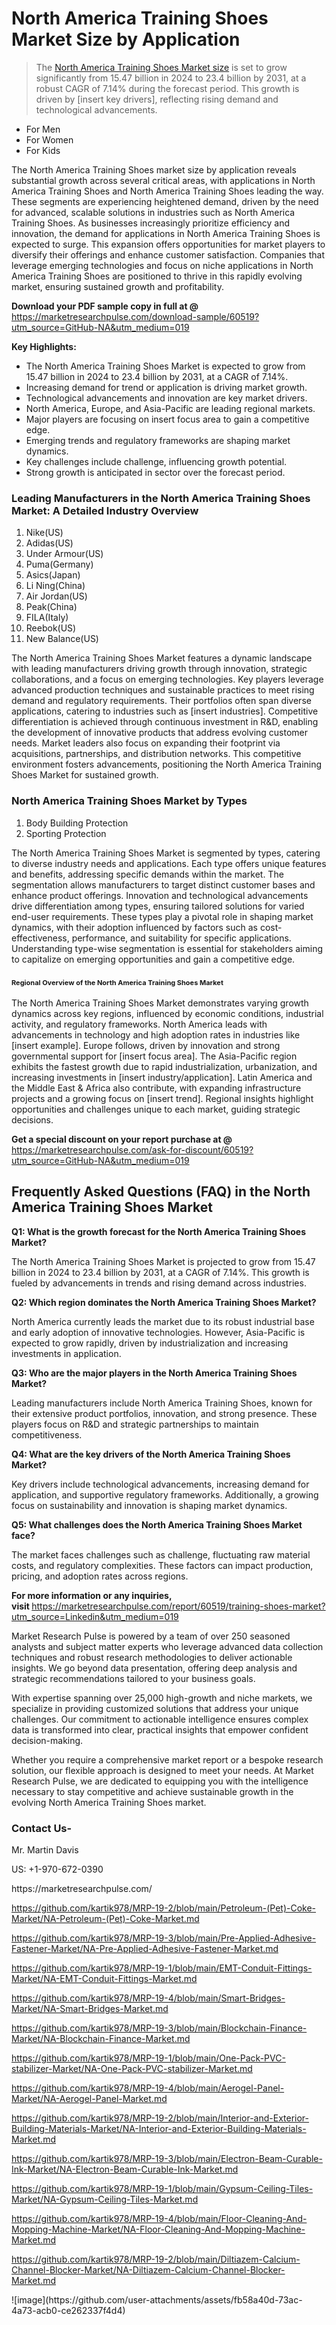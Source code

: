 <h1>North America Training Shoes Market&nbsp;Size by Application</h1><blockquote><p>The <a href="https://marketresearchpulse.com/download-sample/60519?utm_source=GitHub-NA&amp;utm_medium=019">North America Training Shoes Market size</a> is set to grow significantly from 15.47 billion in 2024 to 23.4 billion by 2031, at a robust CAGR of 7.14% during the forecast period. This growth is driven by [insert key drivers], reflecting rising demand and technological advancements.</p></blockquote><ul><li>For Men <li> For Women <li> For Kids</li></ul><p>The North America Training Shoes market size by application reveals substantial growth across several critical areas, with applications in North America Training Shoes and North America Training Shoes leading the way. These segments are experiencing heightened demand, driven by the need for advanced, scalable solutions in industries such as North America Training Shoes. As businesses increasingly prioritize efficiency and innovation, the demand for applications in North America Training Shoes is expected to surge. This expansion offers opportunities for market players to diversify their offerings and enhance customer satisfaction. Companies that leverage emerging technologies and focus on niche applications in North America Training Shoes are positioned to thrive in this rapidly evolving market, ensuring sustained growth and profitability.</p><p><strong>Download your PDF sample copy in full at @ </strong><a href="https://marketresearchpulse.com/download-sample/60519?utm_source=GitHub-NA&amp;utm_medium=019">https://marketresearchpulse.com/download-sample/60519?utm_source=GitHub-NA&amp;utm_medium=019</a></p><p><strong>Key Highlights: </strong></p><ul><li>The North America Training Shoes Market is expected to grow from 15.47 billion in 2024 to 23.4 billion by 2031, at a CAGR of 7.14%.</li><li>Increasing demand for trend or application is driving market growth.</li><li>Technological advancements and innovation are key market drivers.</li><li>North America, Europe, and Asia-Pacific are leading regional markets.</li><li>Major players are focusing on insert focus area to gain a competitive edge.</li><li>Emerging trends and regulatory frameworks are shaping market dynamics.</li><li>Key challenges include challenge, influencing growth potential.</li><li>Strong growth is anticipated in sector over the forecast period.</li></ul><h3>Leading Manufacturers in the North America Training Shoes Market: A Detailed Industry Overview</h3><ol><li>Nike(US)</li><li>Adidas(US)</li><li>Under Armour(US)</li><li>Puma(Germany)</li><li>Asics(Japan)</li><li>Li Ning(China)</li><li>Air Jordan(US)</li><li>Peak(China)</li><li>FILA(Italy)</li><li>Reebok(US)</li><li>New Balance(US)</li></ol><div class="flex max-w-full flex-col flex-grow"><div class="min-h-8 text-message flex w-full flex-col items-end gap-2 whitespace-normal break-words [.text-message+&amp;]:mt-5" dir="auto" data-message-author-role="assistant" data-message-id="fd8432e4-4910-450d-b182-61b7bfb0a01f" data-message-model-slug="gpt-4o"><div class="flex w-full flex-col gap-1 empty:hidden first:pt-[3px]"><div class="markdown prose w-full break-words dark:prose-invert light"><p>The North America Training Shoes Market features a dynamic landscape with leading manufacturers driving growth through innovation, strategic collaborations, and a focus on emerging technologies. Key players leverage advanced production techniques and sustainable practices to meet rising demand and regulatory requirements. Their portfolios often span diverse applications, catering to industries such as [insert industries]. Competitive differentiation is achieved through continuous investment in R&amp;D, enabling the development of innovative products that address evolving customer needs. Market leaders also focus on expanding their footprint via acquisitions, partnerships, and distribution networks. This competitive environment fosters advancements, positioning the North America Training Shoes Market for sustained growth.</p></div></div></div></div><h3>North America Training Shoes Market by Types</h3><ol><li>Body Building Protection <li> Sporting Protection</li></ol><div class="flex max-w-full flex-col flex-grow"><div class="min-h-8 text-message flex w-full flex-col items-end gap-2 whitespace-normal break-words [.text-message+&amp;]:mt-5" dir="auto" data-message-author-role="assistant" data-message-id="084470be-0bb7-4664-bddf-5156b4f41249" data-message-model-slug="gpt-4o-mini"><div class="flex w-full flex-col gap-1 empty:hidden first:pt-[3px]"><div class="markdown prose w-full break-words dark:prose-invert light"><p>The North America Training Shoes Market is segmented by types, catering to diverse industry needs and applications. Each type offers unique features and benefits, addressing specific demands within the market. The segmentation allows manufacturers to target distinct customer bases and enhance product offerings. Innovation and technological advancements drive differentiation among types, ensuring tailored solutions for varied end-user requirements. These types play a pivotal role in shaping market dynamics, with their adoption influenced by factors such as cost-effectiveness, performance, and suitability for specific applications. Understanding type-wise segmentation is essential for stakeholders aiming to capitalize on emerging opportunities and gain a competitive edge.</p></div></div></div></div><h3><span style="font-size: 11px;">Regional Overview of the North America Training Shoes Market</span></h3><div class="flex max-w-full flex-col flex-grow"><div class="min-h-8 text-message flex w-full flex-col items-end gap-2 whitespace-normal break-words [.text-message+&amp;]:mt-5" dir="auto" data-message-author-role="assistant" data-message-id="e9038762-ce64-4e30-91c9-9bd413514231" data-message-model-slug="gpt-4o-mini"><div class="flex w-full flex-col gap-1 empty:hidden first:pt-[3px]"><div class="markdown prose w-full break-words dark:prose-invert light"><p>The North America Training Shoes Market demonstrates varying growth dynamics across key regions, influenced by economic conditions, industrial activity, and regulatory frameworks. North America leads with advancements in technology and high adoption rates in industries like [insert example]. Europe follows, driven by innovation and strong governmental support for [insert focus area]. The Asia-Pacific region exhibits the fastest growth due to rapid industrialization, urbanization, and increasing investments in [insert industry/application]. Latin America and the Middle East &amp; Africa also contribute, with expanding infrastructure projects and a growing focus on [insert trend]. Regional insights highlight opportunities and challenges unique to each market, guiding strategic decisions.</p></div></div></div></div><p><strong>Get a special discount on your report purchase at @ </strong><a href="https://marketresearchpulse.com/ask-for-discount/60519?utm_source=GitHub-NA&amp;utm_medium=019">https://marketresearchpulse.com/ask-for-discount/60519?utm_source=GitHub-NA&amp;utm_medium=019</a></p><h2>Frequently Asked Questions (FAQ) in the North America Training Shoes Market</h2><p><strong>Q1: What is the growth forecast for the North America Training Shoes Market?</strong></p><p>The North America Training Shoes Market is projected to grow from 15.47 billion in 2024 to 23.4 billion by 2031, at a CAGR of 7.14%. This growth is fueled by advancements in trends and rising demand across industries.</p><p><strong>Q2: Which region dominates the North America Training Shoes Market?</strong></p><p>North America currently leads the market due to its robust industrial base and early adoption of innovative technologies. However, Asia-Pacific is expected to grow rapidly, driven by industrialization and increasing investments in application.</p><p><strong>Q3: Who are the major players in the North America Training Shoes Market?</strong></p><p>Leading manufacturers include North America Training Shoes, known for their extensive product portfolios, innovation, and strong presence. These players focus on R&amp;D and strategic partnerships to maintain competitiveness.</p><p><strong>Q4: What are the key drivers of the North America Training Shoes Market?</strong></p><p>Key drivers include technological advancements, increasing demand for application, and supportive regulatory frameworks. Additionally, a growing focus on sustainability and innovation is shaping market dynamics.</p><p><strong>Q5: What challenges does the North America Training Shoes Market face?</strong></p><p>The market faces challenges such as challenge, fluctuating raw material costs, and regulatory complexities. These factors can impact production, pricing, and adoption rates across regions.</p><p><strong>For more information or any inquiries, visit&nbsp;</strong><a href="https://marketresearchpulse.com/report/60519/training-shoes-market?utm_source=Linkedin&utm_medium=019">https://marketresearchpulse.com/report/60519/training-shoes-market?utm_source=Linkedin&utm_medium=019</a></p><p>Market Research Pulse is powered by a team of over 250 seasoned analysts and subject matter experts who leverage advanced data collection techniques and robust research methodologies to deliver actionable insights. We go beyond data presentation, offering deep analysis and strategic recommendations tailored to your business goals.</p><p>With expertise spanning over 25,000 high-growth and niche markets, we specialize in providing customized solutions that address your unique challenges. Our commitment to actionable intelligence ensures complex data is transformed into clear, practical insights that empower confident decision-making.</p><p>Whether you require a comprehensive market report or a bespoke research solution, our flexible approach is designed to meet your needs. At Market Research Pulse, we are dedicated to equipping you with the intelligence necessary to stay competitive and achieve sustainable growth in the evolving North America Training Shoes market.</p><h3><strong>Contact Us-</strong></h3><p>Mr. Martin Davis</p><p>US: +1-970-672-0390</p><p>https://marketresearchpulse.com/</p><p><a href="https://github.com/kartik978/MRP-19-2/blob/main/Petroleum-(Pet)-Coke-Market/NA-Petroleum-(Pet)-Coke-Market.md">https://github.com/kartik978/MRP-19-2/blob/main/Petroleum-(Pet)-Coke-Market/NA-Petroleum-(Pet)-Coke-Market.md</a></p><p><a href="https://github.com/kartik978/MRP-19-3/blob/main/Pre-Applied-Adhesive-Fastener-Market/NA-Pre-Applied-Adhesive-Fastener-Market.md">https://github.com/kartik978/MRP-19-3/blob/main/Pre-Applied-Adhesive-Fastener-Market/NA-Pre-Applied-Adhesive-Fastener-Market.md</a></p><p><a href="https://github.com/kartik978/MRP-19-1/blob/main/EMT-Conduit-Fittings-Market/NA-EMT-Conduit-Fittings-Market.md">https://github.com/kartik978/MRP-19-1/blob/main/EMT-Conduit-Fittings-Market/NA-EMT-Conduit-Fittings-Market.md</a></p><p><a href="https://github.com/kartik978/MRP-19-4/blob/main/Smart-Bridges-Market/NA-Smart-Bridges-Market.md">https://github.com/kartik978/MRP-19-4/blob/main/Smart-Bridges-Market/NA-Smart-Bridges-Market.md</a></p><p><a href="https://github.com/kartik978/MRP-19-3/blob/main/Blockchain-Finance-Market/NA-Blockchain-Finance-Market.md">https://github.com/kartik978/MRP-19-3/blob/main/Blockchain-Finance-Market/NA-Blockchain-Finance-Market.md</a></p><p><a href="https://github.com/kartik978/MRP-19-1/blob/main/One-Pack-PVC-stabilizer-Market/NA-One-Pack-PVC-stabilizer-Market.md">https://github.com/kartik978/MRP-19-1/blob/main/One-Pack-PVC-stabilizer-Market/NA-One-Pack-PVC-stabilizer-Market.md</a></p><p><a href="https://github.com/kartik978/MRP-19-4/blob/main/Aerogel-Panel-Market/NA-Aerogel-Panel-Market.md">https://github.com/kartik978/MRP-19-4/blob/main/Aerogel-Panel-Market/NA-Aerogel-Panel-Market.md</a></p><p><a href="https://github.com/kartik978/MRP-19-2/blob/main/Interior-and-Exterior-Building-Materials-Market/NA-Interior-and-Exterior-Building-Materials-Market.md">https://github.com/kartik978/MRP-19-2/blob/main/Interior-and-Exterior-Building-Materials-Market/NA-Interior-and-Exterior-Building-Materials-Market.md</a></p><p><a href="https://github.com/kartik978/MRP-19-3/blob/main/Electron-Beam-Curable-Ink-Market/NA-Electron-Beam-Curable-Ink-Market.md">https://github.com/kartik978/MRP-19-3/blob/main/Electron-Beam-Curable-Ink-Market/NA-Electron-Beam-Curable-Ink-Market.md</a></p><p><a href="https://github.com/kartik978/MRP-19-1/blob/main/Gypsum-Ceiling-Tiles-Market/NA-Gypsum-Ceiling-Tiles-Market.md">https://github.com/kartik978/MRP-19-1/blob/main/Gypsum-Ceiling-Tiles-Market/NA-Gypsum-Ceiling-Tiles-Market.md</a></p><p><a href="https://github.com/kartik978/MRP-19-4/blob/main/Floor-Cleaning-And-Mopping-Machine-Market/NA-Floor-Cleaning-And-Mopping-Machine-Market.md">https://github.com/kartik978/MRP-19-4/blob/main/Floor-Cleaning-And-Mopping-Machine-Market/NA-Floor-Cleaning-And-Mopping-Machine-Market.md</a></p><p><a href="https://github.com/kartik978/MRP-19-2/blob/main/Diltiazem-Calcium-Channel-Blocker-Market/NA-Diltiazem-Calcium-Channel-Blocker-Market.md">https://github.com/kartik978/MRP-19-2/blob/main/Diltiazem-Calcium-Channel-Blocker-Market/NA-Diltiazem-Calcium-Channel-Blocker-Market.md</a></p>
![image](https://github.com/user-attachments/assets/fb58a40d-73ac-4a73-acb0-ce262337f4d4)
